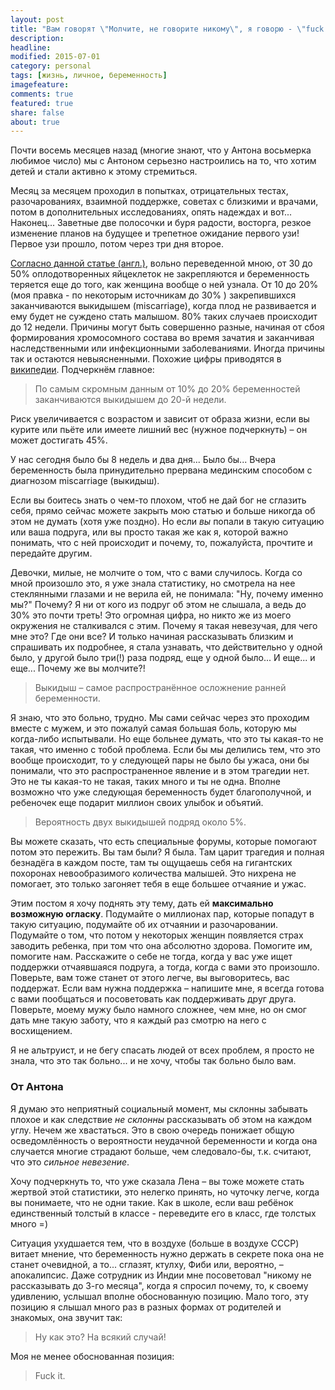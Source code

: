 ```yaml
---
layout: post
title: "Вам говорят \"Молчите, не говорите никому\", я говорю - \"fuck it!\""
description: 
headline: 
modified: 2015-07-01
category: personal
tags: [жизнь, личное, беременность]
imagefeature:
comments: true
featured: true
share: false
about: true
---
```


Почти восемь месяцев назад (многие знают, что у Антона восьмерка любимое число) мы с Антоном серьезно настроились на то, что хотим детей и стали активно к этому стремиться. 

Месяц за месяцем проходил в попытках, отрицательных тестах, разочарованиях, взаимной поддержке, советах с близкими и врачами, потом в дополнительных исследованиях, опять надеждах и вот... Наконец... Заветные две полосочки и буря радости, восторга, резкое изменение планов на будущее и трепетное ожидание первого узи! Первое узи прошло, потом через три дня второе. 


[Согласно данной статье (англ.)](http://www.babycenter.com/0_understanding-miscarriage_252.bc#articlesection1), вольно переведенной мною, от 30 до 50% оплодотворенных яйцеклеток не закрепляются и беременность теряется еще до того, как женщина вообще о ней узнала. От 10 до 20% (моя правка - по некоторым источникам до 30% ) закрепившихся заканчиваются выкидышем (miscarriage), когда плод не развивается и ему будет не суждено стать малышом. 80% таких случаев происходит до 12 недели.
Причины могут быть совершенно разные, начиная от сбоя формирования хромосомного состава во время зачатия и заканчивая наследственными или инфекционными заболеваниями. Иногда причины так и остаются невыясненными. Похожие цифры приводятся в [википедии](https://ru.wikipedia.org/wiki/%D0%92%D1%8B%D0%BA%D0%B8%D0%B4%D1%8B%D1%88). Подчеркнём главное:

>По самым скромным данным от 10% до 20% беременностей заканчиваются выкидышем до 20-й недели. 


Риск увеличивается с возрастом и зависит от образа жизни, если вы курите или пьёте или имеете лишний вес (нужное подчеркнуть) – он может достигать 45%.

У нас сегодня было бы 8 недель и два дня... Было бы... Вчера беременность была принудительно прервана мединским способом с диагнозом miscarriage (выкидыш).

Если вы боитесь знать о чем-то плохом, чтоб не дай бог не сглазить себя, прямо сейчас можете закрыть мою статью и больше никогда об этом не думать (хотя уже поздно). Но если _вы_ попали в такую ситуацию или ваша подруга, или вы просто такая же как я, которой важно понимать, что с ней происходит и почему, то, пожалуйста, прочтите и передайте другим. 

Девочки, милые, не молчите о том, что с вами случилось. Когда со мной произошло это, я уже знала статистику, но смотрела на нее стеклянными глазами и не верила ей, не понимала: "Ну, почему именно мы?"
Почему? Я ни от кого из подруг об этом не слышала, а ведь до 30% это почти треть! Это огромная цифра, но никто же из моего окружения не сталкивался с этим. Почему я такая невезучая, для чего мне это? Где они все?
И только начиная рассказывать близким и спрашивать их подробнее, я стала узнавать, что действительно у одной было, у другой было три(!) раза подряд, еще у одной было... И еще... и еще...
Почему же вы молчите?! 

>Выкидыш – самое распространённое осложнение ранней беременности.

Я знаю, что это больно, трудно. Мы сами сейчас через это проходим вместе с мужем, и это пожалуй самая большая боль, которую мы когда-либо испытывали. Но еще больнее думать, что это ты какая-то не такая, что именно с тобой проблема. Если бы мы делились тем, что это вообще происходит, то у следующей пары не было бы ужаса, они бы понимали, что это распространенное явление и в этом трагедии нет. Это не ты какая-то не такая, таких много и ты не одна. Вполне возможно что уже следующая беременность будет благополучной, и ребеночек еще подарит миллион своих улыбок и объятий.

>Вероятность двух выкидышей подряд около 5%.

Вы можете сказать, что есть специальные форумы, которые помогают потом это пережить. Вы там были? Я была. Там царит трагедия и полная безнадёга в каждом посте, там ты ощущаешь себя на гигантских похоронах невообразимого количества малышей. Это нихрена не помогает, это только загоняет тебя в еще большее отчаяние и ужас.

Этим постом я хочу поднять эту тему, дать ей **максимально возможную огласку**. Подумайте о миллионах пар, которые попадут в такую ситуацию, подумайте об их отчаянии и разочаровании. Подумайте о том, что потом у некоторых женщин появляется страх заводить ребенка, при том что она абсолютно здорова. Помогите им, помогите нам. Расскажите о себе не тогда, когда у вас уже ищет поддержки отчаявшаяся подруга, а тогда, когда с вами это произошло. Поверьте, вам тоже станет от этого легче, вы выговоритесь, вас поддержат. Если вам нужна поддержка – напишите мне, я всегда готова с вами пообщаться и посоветовать как поддерживать друг друга. Поверьте, моему мужу было намного сложнее, чем мне, но он смог дать мне такую заботу, что я каждый раз смотрю на него с восхищением.

Я не альтруист, и не бегу спасать людей от всех проблем, я просто не знала, что это так больно... и не хочу, чтобы так больно было вам.

### От Антона

Я думаю это неприятный социальный момент, мы склонны забывать плохое и как следствие _не склонны_ рассказывать об этом на каждом углу. Нечем же хвастаться. Это в свою очередь понижает общую осведомлённость о вероятности неудачной беременности и когда она случается многие страдают больше, чем следовало-бы, т.к. считают, что это _сильное невезение_. 

Хочу подчеркнуть то, что уже сказала Лена – вы тоже можете стать жертвой этой статистики, это нелегко принять, но чуточку легче, когда вы понимаете, что не одни такие. Как в школе, если ваш ребёнок единственный толстый в классе - переведите его в класс, где толстых много =)

Ситуация ухудшается тем, что в воздухе (больше в воздухе СССР) витает мнение, что беременность нужно держать в секрете пока она не станет очевидной, а то... сглазят, ктулху, Фиби или, вероятно, – апокалипсис. Даже сотрудник из Индии мне посоветовал "никому не рассказывать до 3-го месяца", когда я спросил почему, то, к своему удивлению, услышал вполне обоснованную позицию. Мало того, эту позицию я слышал много раз в разных формах от родителей и знакомых, она звучит так:

>Ну как это? На всякий случай!

Моя не менее обоснованная позиция:

>Fuck it.